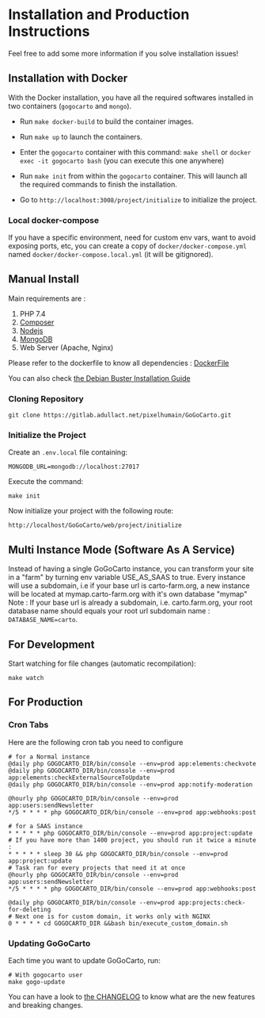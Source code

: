 Installation and Production Instructions
========================================

Feel free to add some more information if you solve installation issues!

Installation with Docker
------------

With the Docker installation, you have all the required softwares installed in two containers (`gogocarto` and `mongo`).

* Run `make docker-build` to build the container images.

* Run `make up` to launch the containers.

* Enter the `gogocarto` container with this command: `make shell` or `docker exec -it gogocarto bash` (you can execute this one anywhere)

* Run `make init` from within the `gogocarto` container. This will launch all the required commands to finish the installation.

* Go to `http://localhost:3008/project/initialize` to initialize the project.

### Local docker-compose

If you have a specific environment, need for custom env vars, want to avoid exposing ports, etc, you can create a copy of `docker/docker-compose.yml` named `docker/docker-compose.local.yml` (it will be gitignored).


Manual Install
------------

Main requirements are :

1. PHP 7.4
2. [Composer](https://getcomposer.org/download/)
3. [Nodejs](https://nodejs.org/en/download/)
4. [MongoDB](http://php.net/manual/fr/mongodb.installation.php)
5. Web Server (Apache, Nginx)

Please refer to the dockerfile to know all dependencies : [DockerFile](../docker/server/Dockerfile)

You can also check [the Debian Buster Installation Guide](./installation_debian.md)

### Cloning Repository

```shell
git clone https://gitlab.adullact.net/pixelhumain/GoGoCarto.git
```

### Initialize the Project

Create an `.env.local` file containing:

```
MONGODB_URL=mongodb://localhost:27017
```

Execute the command:

```shell
make init
```

Now initialize your project with the following route:

`http://localhost/GoGoCarto/web/project/initialize`

Multi Instance Mode (Software As A Service)
--------------------------

Instead of having a single GoGoCarto instance, you can transform your site in a "farm" by turning env variable USE_AS_SAAS to true. Every instance will use a subdomain, i.e if your base url is carto-farm.org, a new instance will be located at mymap.carto-farm.org with it's own database "mymap"
Note : If your base url is already a subdomain, i.e. carto.farm.org, your root database name should equals your root url subdomain name : `DATABASE_NAME=carto`. 

For Development
--------------

Start watching for file changes (automatic recompilation):

```shell
make watch
```

For Production
--------------

### Cron Tabs

Here are the following cron tab you need to configure 

```shell
# for a Normal instance
@daily php GOGOCARTO_DIR/bin/console --env=prod app:elements:checkvote
@daily php GOGOCARTO_DIR/bin/console --env=prod app:elements:checkExternalSourceToUpdate
@daily php GOGOCARTO_DIR/bin/console --env=prod app:notify-moderation

@hourly php GOGOCARTO_DIR/bin/console --env=prod app:users:sendNewsletter
*/5 * * * * php GOGOCARTO_DIR/bin/console --env=prod app:webhooks:post
```

```shell
# for a SAAS instance
* * * * * php GOGOCARTO_DIR/bin/console --env=prod app:project:update
# If you have more than 1400 project, you should run it twice a minute :
* * * * * sleep 30 && php GOGOCARTO_DIR/bin/console --env=prod app:project:update
# Task ran for every projects that need it at once
@hourly php GOGOCARTO_DIR/bin/console --env=prod app:users:sendNewsletter
*/5 * * * * php GOGOCARTO_DIR/bin/console --env=prod app:webhooks:post

@daily php GOGOCARTO_DIR/bin/console --env=prod app:projects:check-for-deleting
# Next one is for custom domain, it works only with NGINX
0 * * * * cd GOGOCARTO_DIR &&bash bin/execute_custom_domain.sh
```

### Updating GoGoCarto

Each time you want to update GoGoCarto, run:

```shell
# With gogocarto user
make gogo-update
```

You can have a look to [the CHANGELOG](../CHANGELOG.md) to know what are the new features and breaking changes.
